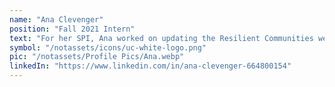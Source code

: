 ```yaml
---
name: "Ana Clevenger"
position: "Fall 2021 Intern"
text: "For her SPI, Ana worked on updating the Resilient Communities website as well as our social media. She also participated in weekly workshop meetings with the other interns."
symbol: "/notassets/icons/uc-white-logo.png"
pic: "/notassets/Profile Pics/Ana.webp"
linkedIn: "https://www.linkedin.com/in/ana-clevenger-664800154"
---
```


